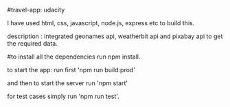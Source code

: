 #travel-app: udacity

I have used html, css, javascript, node.js, express etc to build this.

description : integrated geonames api, weatherbit api and pixabay api to get the required data.

#to install all the dependencies run npm install.

to start the app: run first 'npm run build:prod'

and then to start the server run 'npm start'

for test cases simply run 'npm run test'.
